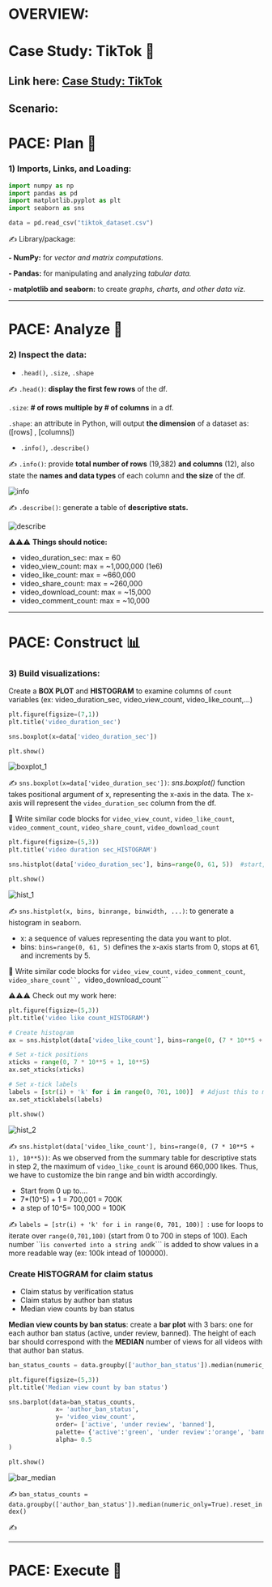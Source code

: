 # OVERVIEW:

# Case Study: TikTok 🎵
## Link here: [Case Study: TikTok](https://github.com/amy941/Google_Advanced_Module-3_Translate-Data-into-Insights)

## Scenario:




# PACE: Plan 📝
### **1) Imports, Links, and Loading:**

```python
import numpy as np
import pandas as pd
import matplotlib.pyplot as plt
import seaborn as sns
```

```python
data = pd.read_csv("tiktok_dataset.csv")
```

✍️ Library/package:

**- NumPy:** for *vector and matrix computations.*

**- Pandas:** for manipulating and analyzing *tabular data.*

**- matplotlib and seaborn:** to create *graphs, charts, and other data viz.*

  
---

# PACE: Analyze 🔎
### **2) Inspect the data:**

- ```.head()```, ```.size```, ```.shape```

✍️ ```.head()```: **display the first few rows** of the df.

```.size```: **# of rows multiple by # of columns** in a df.
    
```.shape```: an attribute in Python, will output **the dimension** of a dataset as: ([rows] , [columns])

      
- ```.info()```, ```.describe()```

✍️ ```.info()```: provide **total number of rows** (19,382) **and columns** (12), also state the **names and data types** of each column and **the size** of the df.

![info](https://github.com/user-attachments/assets/f0e528eb-5b3b-4617-91cf-cf0e16dcc966)

✍️ ```.describe()```: generate a table of **descriptive stats.**

![describe](https://github.com/user-attachments/assets/e56edd89-a1cc-46bb-b184-e6a4de071f36)

⚠️⚠️⚠️ **Things should notice:**
  
* video_duration_sec: max = 60
* video_view_count: max = ~1,000,000 (1e6)
* video_like_count: max = ~660,000
* video_share_count: max = ~260,000
* video_download_count: max = ~15,000
* video_comment_count: max = ~10,000


---

# PACE: Construct 📊
### **3) Build visualizations:**

Create a **BOX PLOT** and **HISTOGRAM** to examine columns of ```count``` variables (ex: video_duration_sec, video_view_count, video_like_count,...)

```python
plt.figure(figsize=(7,1))
plt.title('video_duration_sec')

sns.boxplot(x=data['video_duration_sec'])

plt.show()
```
![boxplot_1](https://github.com/user-attachments/assets/898ee013-9ace-4047-a31a-d80ac1618841)


✍️ ```sns.boxplot(x=data['video_duration_sec'])```: *sns.boxplot()* function takes positional argument of x, representing the x-axis in the data. The x-axis will represent the ```video_duration_sec``` column from the df. 

🔁 Write similar code blocks for ```video_view_count```, ```video_like_count```, ```video_comment_count```, ```video_share_count```, ```video_download_count```

```python
plt.figure(figsize=(5,3))
plt.title('video duration sec_HISTOGRAM')

sns.histplot(data['video_duration_sec'], bins=range(0, 61, 5))  #start, stop, step

plt.show()
```

![hist_1](https://github.com/user-attachments/assets/0677cd51-6254-43ac-9583-8cd75b43b03e)

✍️ ```sns.histplot(x, bins, binrange, binwidth, ...)```: to generate a histogram in seaborn.
- x: a sequence of values representing the data you want to plot.
- bins: ```bins=range(0, 61, 5)``` defines the x-axis starts from 0, stops at 61, and increments by 5.

🔁 Write similar code blocks for ```video_view_count```, ```video_comment_count```, ```video_share_count``, ```video_download_count```

⚠️⚠️⚠️ Check out my work here:

```python
plt.figure(figsize=(5,3))
plt.title('video like count_HISTOGRAM')

# Create histogram
ax = sns.histplot(data['video_like_count'], bins=range(0, (7 * 10**5 + 1), 10**5))

# Set x-tick positions
xticks = range(0, 7 * 10**5 + 1, 10**5)
ax.set_xticks(xticks)

# Set x-tick labels
labels = [str(i) + 'k' for i in range(0, 701, 100)]  # Adjust this to match the number of ticks
ax.set_xticklabels(labels)

plt.show()
```

![hist_2](https://github.com/user-attachments/assets/f8d62a96-59da-4dc8-8172-423dc95f0ce9)

✍️ ```sns.histplot(data['video_like_count'], bins=range(0, (7 * 10**5 + 1), 10**5))```: As we observed from the summary table for descriptive stats in step 2, the maximum of ```video_like_count``` is around 660,000 likes. Thus, we have to customize the bin range and bin width accordingly.
- Start from 0 up to....
- 7*(10^5) + 1 = 700,001 = 700K
- a step of 10^5= 100,000 = 100K

✍️ ```labels = [str(i) + 'k' for i in range(0, 701, 100)] ```: use for loops to iterate over ```range(0,701,100)``` (start from 0 to 700 in steps of 100). Each number ``i``` is converted into a string and ```k``` is added to show values in a more readable way (ex: 100k intead of 100000).


### Create HISTOGRAM for claim status

- Claim status by verification status
- Claim status by author ban status
- Median view counts by ban status

**Median view counts by ban status**: create a **bar plot** with 3 bars: one for each author ban status (active, under review, banned). The height of each bar should correspond with the **MEDIAN** number of views for all videos with that author ban status.

```python
ban_status_counts = data.groupby(['author_ban_status']).median(numeric_only=True).reset_index()

plt.figure(figsize=(5,3))
plt.title('Median view count by ban status')

sns.barplot(data=ban_status_counts,
             x= 'author_ban_status',
             y= 'video_view_count',
             order= ['active', 'under review', 'banned'],
             palette= {'active':'green', 'under review':'orange', 'banned':'red'},
             alpha= 0.5
)

plt.show()
```

![bar_median](https://github.com/user-attachments/assets/6b429f95-fe92-405c-92ae-643f05faa149)


✍️ ```ban_status_counts = data.groupby(['author_ban_status']).median(numeric_only=True).reset_index()```




✍️ 





---


# PACE: Execute 🤝

